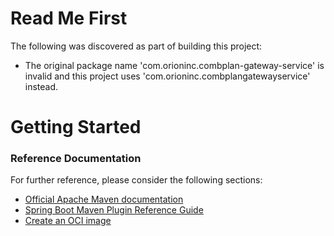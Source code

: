# Read Me First
The following was discovered as part of building this project:

* The original package name 'com.orioninc.combplan-gateway-service' is invalid and this project uses 'com.orioninc.combplangatewayservice' instead.

# Getting Started

### Reference Documentation
For further reference, please consider the following sections:

* [Official Apache Maven documentation](https://maven.apache.org/guides/index.html)
* [Spring Boot Maven Plugin Reference Guide](https://docs.spring.io/spring-boot/docs/2.4.1/maven-plugin/reference/html/)
* [Create an OCI image](https://docs.spring.io/spring-boot/docs/2.4.1/maven-plugin/reference/html/#build-image)

